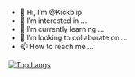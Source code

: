- 👋 Hi, I’m @Kickblip
- 👀 I’m interested in ...
- 🌱 I’m currently learning ...
- 💞️ I’m looking to collaborate on ...
- 📫 How to reach me ...

[![Top Langs](https://github-readme-stats.vercel.app/api/top-langs/?username=kickblip)](https://github.com/anuraghazra/github-readme-stats)


<!---
Kickblip/Kickblip is a ✨ special ✨ repository because its `README.md` (this file) appears on your GitHub profile.
You can click the Preview link to take a look at your changes.
--->
